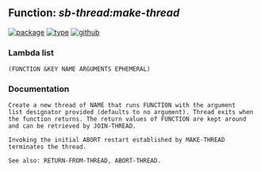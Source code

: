 ## Function: ***sb-thread:make-thread***
[![package](https://img.shields.io/badge/Package-SB--THREAD-5f9ea0.svg?style=social&colorA=999999)](../) [![type](https://img.shields.io/badge/Type-Function-5f9ea0.svg?style=social&colorA=999999)](../#function) [![github](https://img.shields.io/badge/GitHub-View_the_source-5f9ea0.svg?style=social&colorA=999999&logo=github)](https://github.com/sbcl/sbcl/blob/master/src/code/target-thread.lisp/) 
### Lambda list
```
(FUNCTION &KEY NAME ARGUMENTS EPHEMERAL)
```
### Documentation
```
Create a new thread of NAME that runs FUNCTION with the argument
list designator provided (defaults to no argument). Thread exits when
the function returns. The return values of FUNCTION are kept around
and can be retrieved by JOIN-THREAD.

Invoking the initial ABORT restart established by MAKE-THREAD
terminates the thread.

See also: RETURN-FROM-THREAD, ABORT-THREAD.
```
